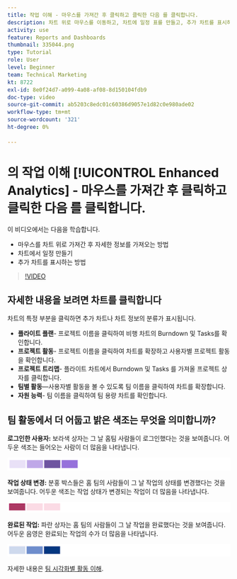 ```yaml
---
title: 작업 이해 - 마우스를 가져간 후 클릭하고 클릭한 다음 를 클릭합니다.
description: 차트 위로 마우스를 이동하고, 차트에 일정 표를 만들고, 추가 차트를 표시하는 방법을 모두 사용하여 자세한 정보를 얻는 방법을 알아봅니다. [!UICONTROL Enhanced Analytics].
activity: use
feature: Reports and Dashboards
thumbnail: 335044.png
type: Tutorial
role: User
level: Beginner
team: Technical Marketing
kt: 8722
exl-id: 8e0f24d7-a099-4a08-af08-8d150104fdb9
doc-type: video
source-git-commit: ab5203c8edc01c60386d9057e1d82c0e980ade02
workflow-type: tm+mt
source-wordcount: '321'
ht-degree: 0%

---
```


# 의 작업 이해 [!UICONTROL Enhanced Analytics] - 마우스를 가져간 후 클릭하고 클릭한 다음 를 클릭합니다.

이 비디오에서는 다음을 학습합니다.

* 마우스를 차트 위로 가져간 후 자세한 정보를 가져오는 방법
* 차트에서 일정 만들기
* 추가 차트를 표시하는 방법

>[!VIDEO](https://video.tv.adobe.com/v/335044/?quality=12&learn=on)

## 자세한 내용을 보려면 차트를 클릭합니다

차트의 특정 부분을 클릭하면 추가 차트나 차트 정보의 분류가 표시됩니다.

* **플라이트 플랜**- 프로젝트 이름을 클릭하여 비행 차트의 Burndown 및 Tasks를 확인합니다.
* **프로젝트 활동**- 프로젝트 이름을 클릭하여 차트를 확장하고 사용자별 프로젝트 활동을 확인합니다.
* **프로젝트 트리맵**- 플라이트 차트에서 Burndown 및 Tasks 를 가져올 프로젝트 상자를 클릭합니다.
* **팀별 활동**—사용자별 활동을 볼 수 있도록 팀 이름을 클릭하여 차트를 확장합니다.
* **자원 능력**- 팀 이름을 클릭하여 팀 용량 차트를 확인합니다.

## 팀 활동에서 더 어둡고 밝은 색조는 무엇을 의미합니까?

**로그인한 사용자:** 보라색 상자는 그 날 홈팀 사람들이 로그인했다는 것을 보여줍니다. 어두운 색조는 들어오는 사람이 더 많음을 나타냅니다.

![자주색 음영 상자의 이미지](assets/purple-shaded-boxes.png)

**작업 상태 변경:** 분홍 박스들은 홈 팀의 사람들이 그 날 작업의 상태를 변경했다는 것을 보여줍니다. 어두운 색조는 작업 상태가 변경되는 작업이 더 많음을 나타냅니다.

![분홍색 음영 상자의 이미지](assets/pink-shaded-boxes.png)

**완료된 작업:** 파란 상자는 홈 팀의 사람들이 그 날 작업을 완료했다는 것을 보여줍니다. 어두운 음영은 완료되는 작업의 수가 더 많음을 나타냅니다.

![파란색 음영 상자의 이미지](assets/blue-shaded-boxes.png)

자세한 내용은 [팀 시각화별 활동 이해](https://experienceleague.adobe.com/docs/workfront/using/reporting/enhanced-analytics/activity-by-team-overview.html?lang=en).
